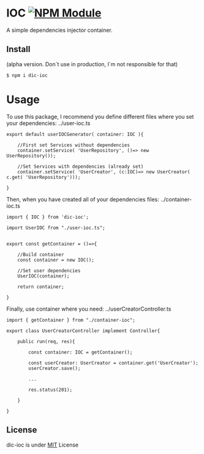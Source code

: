 # IOC [![NPM Module](https://img.shields.io/badge/npm-0.1.0-red)](https://www.npmjs.com/package/dic-ioc)

A simple dependencies injector container.

## Install

(alpha version. Don´t use in production, I´m not responsible for that)

```
$ npm i dic-ioc
```

# Usage

To use this package, I recommend you define different files where you set your dependencies:
../user-ioc.ts

```
export default userIOCGenerator( container: IOC ){

    //First set Services without dependencies
    container.setService( 'UserRepository', ()=> new UserRepository());

    //Set Services with dependencies (already set)
    container.setService( 'UserCreator', (c:IOC)=> new UserCreator( c.get( 'UserRepository')));

}
```

Then, when you have created all of your dependencies files:
../container-ioc.ts

```
import { IOC } from 'dic-ioc';

import UserIOC from "./user-ioc.ts";


export const getContainer = ()=>{

    //Build container
    const container = new IOC();

    //Set user dependencies
    UserIOC(container);

    return container;

}
```

Finally, use container where you need:
../userCreatorController.ts

```
import { getContainer } from "./container-ioc";

export class UserCreatorController implement Controller{

    public run(req, res){

        const container: IOC = getContainer();

        const userCreator: UserCreator = container.get('UserCreator');
        userCreator.save();

        ...

        res.status(201);

    }

}
```

## License

dic-ioc is under [MIT](https://en.wikipedia.org/wiki/MIT_License) License
